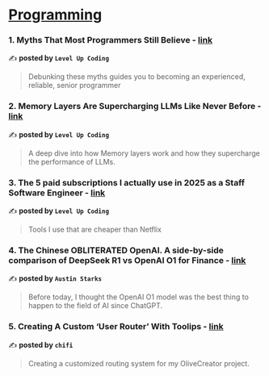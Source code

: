 
<h1><a href=https://medium.com/tag/programming/recommended target="_blank" rel="noopener noreferrer">Programming</a></h1>
<h3>1. Myths That Most Programmers Still Believe - <a href="https://medium.com/gitconnected/myths-that-most-programmers-blindly-believe-bd2d1a55b7de" target="_blank" rel="noopener noreferrer">link</a></h3>

✍️ **posted by `Level Up Coding`**

<blockquote>Debunking these myths guides you to becoming an experienced, reliable, senior programmer</blockquote>

<h3>2. Memory Layers Are Supercharging LLMs Like Never Before - <a href="https://medium.com/gitconnected/memory-layers-are-supercharging-llms-like-never-before-056b99ea75cd" target="_blank" rel="noopener noreferrer">link</a></h3>

✍️ **posted by `Level Up Coding`**

<blockquote>A deep dive into how Memory layers work and how they supercharge the performance of LLMs.</blockquote>

<h3>3. The 5 paid subscriptions I actually use in 2025 as a Staff Software Engineer - <a href="https://medium.com/gitconnected/the-5-paid-subscriptions-i-actually-use-in-2025-as-a-staff-software-engineer-98033c94566e" target="_blank" rel="noopener noreferrer">link</a></h3>

✍️ **posted by `Level Up Coding`**

<blockquote>Tools I use that are cheaper than Netflix</blockquote>

<h3>4. The Chinese OBLITERATED OpenAI. A side-by-side comparison of DeepSeek R1 vs OpenAI O1 for Finance - <a href="https://medium.com/@austin-starks/the-chinese-obliterated-openai-a-side-by-side-comparison-of-deepseek-r1-vs-openai-o1-for-finance-93a1b4343a82" target="_blank" rel="noopener noreferrer">link</a></h3>

✍️ **posted by `Austin Starks`**

<blockquote>Before today, I thought the OpenAI O1 model was the best thing to happen to the field of AI since ChatGPT.</blockquote>

<h3>5. Creating A Custom ‘User Router’ With Toolips - <a href="https://medium.com/chifi-media/creating-a-custom-user-router-with-toolips-4642d3dedfc9" target="_blank" rel="noopener noreferrer">link</a></h3>

✍️ **posted by `chifi`**

<blockquote>Creating a customized routing system for my OliveCreator project.</blockquote>

